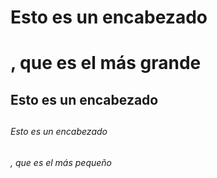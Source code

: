# Esto es un encabezado <h1>, que es el más grande
## Esto es un encabezado <h2>
###### Esto es un encabezado <h6>, que es el más pequeño
